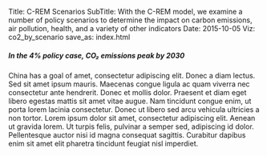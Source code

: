 Title: C-REM Scenarios
SubTitle: With the C-REM model, we examine a number of policy scenarios to determine the impact on carbon emissions, air pollution, health, and a variety of other indicators
Date: 2015-10-05
Viz: co2_by_scenario
save_as: index.html

##### In the 4% policy case, CO₂ emissions peak by 2030

China has a goal of amet, consectetur adipiscing elit. Donec a diam lectus. Sed
sit amet ipsum mauris. Maecenas congue ligula ac quam viverra nec consectetur
ante hendrerit. Donec et mollis dolor. Praesent et diam eget libero egestas
mattis sit amet vitae augue. Nam tincidunt congue enim, ut porta lorem lacinia
consectetur. Donec ut libero sed arcu vehicula ultricies a non tortor. Lorem
ipsum dolor sit amet, consectetur adipiscing elit. Aenean ut gravida lorem. Ut
turpis felis, pulvinar a semper sed, adipiscing id dolor. Pellentesque auctor
nisi id magna consequat sagittis. Curabitur dapibus enim sit amet elit pharetra
tincidunt feugiat nisl imperdiet. 
